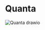 # Quanta
![Quanta drawio](https://github.com/ndavidson19/quanta/assets/59320455/55c9435a-31d6-4443-a805-bcfa6e429831)
